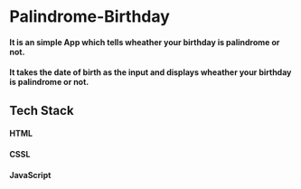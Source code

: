 # Palindrome-Birthday

<h4> It is an simple App which tells wheather your birthday is palindrome or not.</h4>
<h4>It takes the date of birth as the input and displays wheather your birthday is palindrome or not.</h4>

<h2>Tech Stack</h2>
<h4>HTML</h4>
<h4>CSSL</h4>
<h4>JavaScript</h4>
